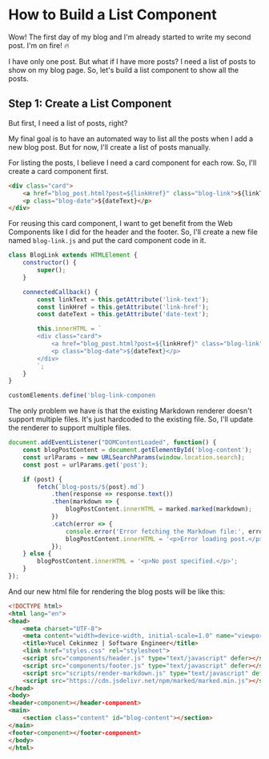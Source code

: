 # How to Build a List Component

Wow! The first day of my blog and I'm already started to write my second post. I'm on fire! 🔥

I have only one post. But what if I have more posts? I need a list of posts to show on my blog page. So, let's build a
list component to show all the posts.

## Step 1: Create a List Component

But first, I need a list of posts, right?

My final goal is to have an automated way to list all the posts when I add a new blog post. But for now, I'll create a
list of posts manually.

For listing the posts, I believe I need a card component for each row. So, I'll create a card component first.

```html
<div class="card">
    <a href="blog_post.html?post=${linkHref}" class="blog-link">${linkText}</a>
    <p class="blog-date">${dateText}</p>
</div>
```

For reusing this card component, I want to get benefit from the Web Components like I did for the header and the footer.
So, I'll create a new file named `blog-link.js` and put the card component code in it.

```javascript
class BlogLink extends HTMLElement {
    constructor() {
        super();
    }

    connectedCallback() {
        const linkText = this.getAttribute('link-text');
        const linkHref = this.getAttribute('link-href');
        const dateText = this.getAttribute('date-text');

        this.innerHTML = `
        <div class="card">
            <a href="blog_post.html?post=${linkHref}" class="blog-link">${linkText}</a>
            <p class="blog-date">${dateText}</p>
        </div>
        `;
    }
}

customElements.define('blog-link-componen
```

The only problem we have is that the existing Markdown renderer doesn't support multiple files. It's just hardcoded to
the existing file. So, I'll update the renderer to support multiple files.

```javascript
document.addEventListener("DOMContentLoaded", function() {
    const blogPostContent = document.getElementById('blog-content');
    const urlParams = new URLSearchParams(window.location.search);
    const post = urlParams.get('post');

    if (post) {
        fetch(`blog-posts/${post}.md`)
            .then(response => response.text())
            .then(markdown => {
                blogPostContent.innerHTML = marked.marked(markdown);
            })
            .catch(error => {
                console.error('Error fetching the Markdown file:', error);
                blogPostContent.innerHTML = '<p>Error loading post.</p>';
            });
    } else {
        blogPostContent.innerHTML = '<p>No post specified.</p>';
    }
});
```

And our new html file for rendering the blog posts will be like this:

```html
<!DOCTYPE html>
<html lang="en">
<head>
    <meta charset="UTF-8">
    <meta content="width=device-width, initial-scale=1.0" name="viewport">
    <title>Yucel Cekinmez | Software Engineer</title>
    <link href="styles.css" rel="stylesheet">
    <script src="components/header.js" type="text/javascript" defer></script>
    <script src="components/footer.js" type="text/javascript" defer></script>
    <script src="scripts/render-markdown.js" type="text/javascript" defer></script>
    <script src="https://cdn.jsdelivr.net/npm/marked/marked.min.js"></script>
</head>
<body>
<header-component></header-component>
<main>
    <section class="content" id="blog-content"></section>
</main>
<footer-component></footer-component>
</body>
</html>
```